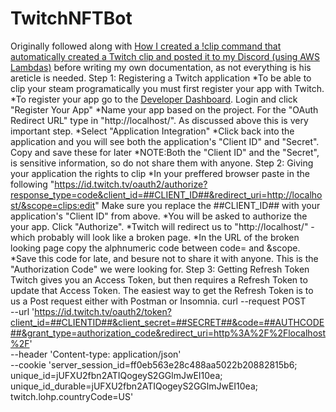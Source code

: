 # TwitchNFTBot
Originally followed along with [How I created a !clip command that automatically created a Twitch clip and posted it to my Discord (using AWS Lambdas)](https://www.specialagentsqueaky.com/blog-post/8gkvc50n/2020-06-17-how-i-created-clip-command-for-twitch-clips/#step-2-registering-a-twitch-application) before writing my own documentation, as not everything is his areticle is needed. 
Step 1: Registering a Twitch application
    *To be able to clip your steam programatically you must first register your app with Twitch.
    *To register your app go to the [Developer Dashboard](https://dev.twitch.tv/login). Login and click "Register Your App"
    *Name your app based on the project. For the "OAuth Redirect URL" type in "http://localhost/". As discussed above this is very important step.
    *Select "Application Integration"
    *Click back into the application and you will see both the application's "Client ID" and "Secret". Copy and save these for later
    *NOTE:Both the "Client ID" and the "Secret", is sensitive information, so do not share them with anyone.
Step 2: Giving your application the rights to clip
    *In your preffered browser paste in the following "https://id.twitch.tv/oauth2/authorize?response_type=code&client_id=##CLIENT_ID##&redirect_uri=http://localhost/&scope=clips:edit" Make sure you replace the ##CLIENT_ID## with your application's "Client ID" from above.
    *You will be asked to authorize the your app. Click "Authorize".
    *Twitch will redirect us to "http://localhost/" - which probably will look like a broken page.
    *In the URL of the broken looking page copy the alphnumeric code between code= and &scope.
    *Save this code for late, and besure not to share it with anyone. This is the "Authorization Code" we were looking for.
Step 3: Getting Refresh Token
    Twitch gives you an Access Token, but then requires a Refresh Token to update that Access Token.
    The easiest way to get the Refresh Token is to us a Post request either with Postman or Insomnia.
    curl --request POST \
  --url 'https://id.twitch.tv/oauth2/token?client_id=##CLIENTID##&client_secret=##SECRET##&code=##AUTHCODE##&grant_type=authorization_code&redirect_uri=http%3A%2F%2Flocalhost%2F' \
  --header 'Content-type: application/json' \
  --cookie 'server_session_id=ff0eb563e28c488aa5022b20882815b6; unique_id=jUFXU2fbn2ATIQogeyS2GGlmJwEI10ea; unique_id_durable=jUFXU2fbn2ATIQogeyS2GGlmJwEI10ea; twitch.lohp.countryCode=US'
